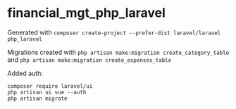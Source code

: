 # financial_mgt_php_laravel

Generated with `composer create-project --prefer-dist laravel/laravel php_laravel`

Migrations created with `php artisan make:migration create_category_table` and `php artisan make:migration create_expenses_table`

Added auth:

```
composer require laravel/ui
php artisan ui vue --auth
php artisan migrate
```
